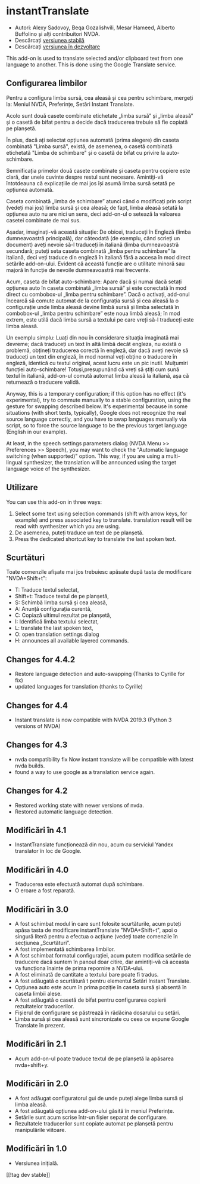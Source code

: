 # instantTranslate #

* Autori: Alexy Sadovoy, Beqa Gozalishvili, Mesar Hameed, Alberto Buffolino
  și alți contribuitori NVDA.
* Descărcați [versiunea stabilă][1]
* Descărcați [versiunea în dezvoltare][2]

This add-on is used to translate selected and/or clipboard text from one
language to another.  This is done using the Google Translate service.

## Configurarea limbilor ##
Pentru a configura limba sursă, cea aleasă și cea pentru schimbare, mergeți la: Meniul NVDA, Preferințe, Setări Instant Translate.

Acolo sunt două casete combinate etichetate „limba sursă” și „limba aleasă”
și o casetă de bifat pentru a decide dacă traducerea trebuie să fie copiată
pe planșetă.

În plus, dacă ați selectat opțiunea automată (prima alegere) din caseta
combinată "Limba sursă", există, de asemenea, o casetă combinată etichetată
"Limba de schimbare" și o casetă de bifat cu privire la auto-schimbare.

Semnificația primelor două casete combinate și caseta pentru copiere este
clară, dar unele cuvinte despre restul sunt necesare. Amintiți-vă
întotdeauna că explicațiile de mai jos își asumă limba sursă setată pe
opțiunea automată.

Caseta combinată „limba de schimbare” atunci când o modificați prin script
(vedeți mai jos) limba sursă și cea aleasă; de fapt, limba aleasă setată la
opțiunea auto nu are nici un sens, deci add-on-ul o setează la valoarea
casetei combinate de mai sus.

Așadar, imaginați-vă această situație: De obicei, traduceți în Engleză
(limba dumneavoastră principală), dar câteodată (de exemplu, când scrieți un
document) aveți nevoie să-l traduceți în italiană (limba dumneavoastră
secundară; puteți seta caseta combinată „limba pentru schimbare” la
italiană, deci veți traduce din engleză în italiană fără a accesa în mod
direct setările add-on-ului. Evident că această funcție are o utilitate
minoră sau majoră în funcție de nevoile dumneavoastră mai frecvente.

Acum, caseta de bifat auto-schimbare: Apare dacă și numai dacă setați
opțiunea auto în caseta combinată „limba sursă” și este conectată în mod
direct cu combobox-ul „limba pentru schimbare”. Dacă o activați, add-onul
încearcă să comute automat de la configurația sursă și cea aleasă la o
configurație unde limba aleasă devine limbă sursă și limba selectată în
combobox-ul „limba pentru schimbare” este noua limbă aleasă; în mod extrem,
este utilă dacă limba sursă a textului pe care vreți să-l traduceți este
limba aleasă.

Un exemplu simplu: Luați din nou în considerare situația imaginată mai
devreme; dacă traduceți un text în altă limbă decât engleza, nu există o
problemă, obțineți traducerea corectă în engleză, dar dacă aveți nevoie să
traduceți un text din engleză, în mod normal veți obține o traducere în
engleză, identică cu textul original, acest lucru este un pic
inutil. Mulțumiri funcției auto-schimbare! Totuși,presupunând că vreți să
știți cum sună textul în italiană, add-on-ul comută automat limba aleasă la
italiană, așa că returnează o traducere validă.

Anyway, this is a temporary configuration; if this option has no effect
(it's experimental), try to commute manually to a stable configuration,
using the gesture for swapping described below. It's experimental because in
some situations (with short texts, typically), Google does not recognize the
real source language correctly, and you have to swap languages manually via
script, so to force the source language to be the previous target language
(English in our example).

At least, in the speech settings parameters dialog (NVDA Menu >> Preferences >> Speech), you may want to check the "Automatic language switching (when supported)" option. This way, if you are using a multi-lingual synthesizer, the translation will be announced using the target language voice of the synthesizer.

## Utilizare ##
You can use this add-on in three ways:

1. Select some text using selection commands (shift with arrow keys, for
   example) and press associated key to translate. translation result will
   be read with synthesizer which you are using.
2. De asemenea, puteți traduce un text de pe planșetă.
3. Press the dedicated shortcut key to translate the last spoken text.

## Scurtături ##
Toate comenzile afișate mai jos trebuiesc apăsate după tasta de modificare
"NVDA+Shift+t":

* T: Traduce textul selectat,
* Shift+t: Traduce textul de pe planșetă,
* S: Schimbă limba sursă și cea aleasă,
* A: Anunță configurația curentă,
* C: Copiază ultimul rezultat pe planșetă,
* I: Identifică limba textului selectat,
* L: translate the last spoken text,
* O: open translation settings dialog
* H: announces all available layered commands.

## Changes for 4.4.2 ##
* Restore language detection and auto-swapping (Thanks to Cyrille for fix)
* updated languages for translation (thanks to Cyrille)

## Changes for 4.4 ##
* Instant translate is now compatible with NVDA 2019.3 (Python 3 versions of
  NVDA)

## Changes for 4.3 ##
* nvda compatibility fix Now instant translate will be compatible with
  latest nvda builds.
* found a way to use google as a translation service again.

## Changes for 4.2 ##
* Restored working state with newer versions of nvda.
* Restored automatic language detection.

## Modificări în 4.1 ##
* InstantTranslate funcționează din nou, acum cu serviciul Yandex translator
  în loc de Google.

## Modificări în 4.0 ##
* Traducerea este efectuată automat după schimbare.
* O eroare a fost reparată.

## Modificări în 3.0 ##
* A fost schimbat modul în care sunt folosite scurtăturile, acum puteți
  apăsa tasta de modificare instantTranslate "NVDA+Shift+t", apoi o singură
  literă pentru a efectua o acțiune (vedeți toate comenzile în secțiunea
  „Scurtături”.
* A fost implementată schimbarea limbilor.
* A fost schimbat formatul configurației, acum putem modifica setările de
  traducere dacă suntem în panoul doar citire, dar amintiți-vă că aceasta va
  funcționa înainte de prima repornire a NVDA-ului.
* A fost eliminată de cantitate a textului bare poate fi tradus.
* A fost adăugată o scurtătură t pentru elementul Setări Instant Translate.
* Opțiunea auto este acum în prima poziție în caseta sursă și absentă în
  caseta limbii alese.
* A fost adăugată o casetă de bifat pentru configurarea copierii
  rezultatelor traducerilor.
* Fișierul de configurare se păstrează în rădăcina dosarului  cu setări.
* Limba sursă și cea aleasă sunt sincronizate cu ceea ce expune Google
  Translate în prezent.


## Modificări în 2.1 ##
* Acum add-on-ul poate traduce textul de pe planșetă la apăsarea
  nvda+shift+y.

## Modificări în 2.0 ##
* A fost adăugat configuratorul gui de unde puteți alege limba sursă și
  limba aleasă.
* A fost adăugată opțiunea add-on-ului găsită în meniul Preferințe.
* Setările sunt acum scrise într-un fișier separat de configurare.
* Rezultatele traducerilor sunt copiate automat pe planșetă pentru
  manipulările viitoare.

## Modificări în 1.0 ##
* Versiunea inițială.


[[!tag dev stable]]

[1]: https://addons.nvda-project.org/files/get.php?file=it

[2]: https://addons.nvda-project.org/files/get.php?file=it-dev
